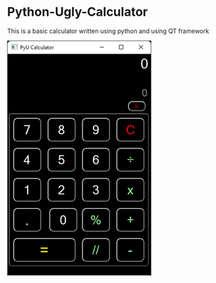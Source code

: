 # Python-Ugly-Calculator

This is a basic calculator written using python and using QT framework


![](Images/1.png)
